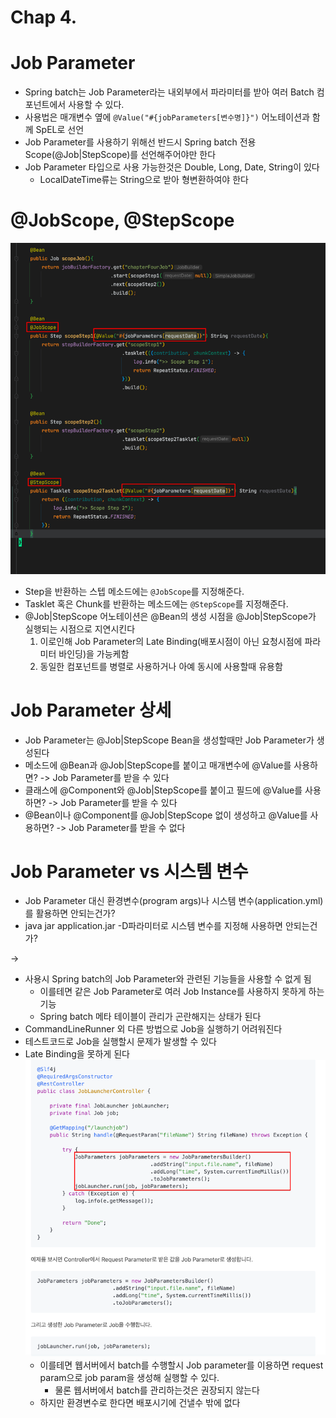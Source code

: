 # Chap 4.

# Job Parameter

- Spring batch는 Job Parameter라는 내외부에서 파라미터를 받아 여러 Batch 컴포넌트에서 사용할 수 있다.
- 사용법은 매개변수 옆에 `@Value("#{jobParameters[변수명]}")` 어노테이션과 함께 SpEL로 선언
- Job Parameter를 사용하기 위해선 반드시 Spring batch 전용 Scope(@Job|StepScope)를 선언해주어야만 한다
- Job Parameter 타입으로 사용 가능한것은 Double, Long, Date, String이 있다
    - LocalDateTime류는 String으로 받아 형변환하여야 한다

# @JobScope, @StepScope

![img.png](img.png)

- Step을 반환하는 스텝 메소드에는 `@JobScope`를 지정해준다.
- Tasklet 혹은 Chunk를 반환하는 메소드에는 `@StepScope`를 지정해준다.
- @Job|StepScope 어노테이션은 @Bean의 생성 시점을 @Job|StepScope가 실행되는 시점으로 지연시킨다
    1. 이로인해 Job Parameter의 Late Binding(배포시점이 아닌 요청시점에 파라미터 바인딩)을 가능케함
    2. 동일한 컴포넌트를 병렬로 사용하거나 아예 동시에 사용할때 유용함

# Job Parameter 상세

- Job Parameter는 @Job|StepScope Bean을 생성할때만 Job Parameter가 생성된다
- 메소드에 @Bean과 @Job|StepScope를 붙이고 매개변수에 @Value를 사용하면? -> Job Parameter를 받을 수 있다
- 클래스에 @Component와 @Job|StepScope를 붙이고 필드에 @Value를 사용하면? -> Job Parameter를 받을 수 있다
- @Bean이나 @Component를 @Job|StepScope 없이 생성하고 @Value를 사용하면? -> Job Parameter를 받을 수 없다

# Job Parameter vs 시스템 변수

- Job Parameter 대신 환경변수(program args)나 시스템 변수(application.yml)를 활용하면 안되는건가?
- java jar application.jar -D파라미터로 시스템 변수를 지정해 사용하면 안되는건가?

-> 

- 사용시 Spring batch의 Job Parameter와 관련된 기능들을 사용할 수 없게 됨
    - 이를테면 같은 Job Parameter로 여러 Job Instance를 사용하지 못하게 하는 기능
    - Spring batch 메타 테이블이 관리가 곤란해지는 상태가 된다
- CommandLineRunner 외 다른 방법으로 Job을 실행하기 어려워진다 
- 테스트코드로 Job을 실행할시 문제가 발생할 수 있다
- Late Binding을 못하게 된다
    ![img_1.png](img_1.png)
    - 이를테면 웹서버에서 batch를 수행할시 Job parameter를 이용하면 request param으로 job param을 생성해 실행할 수 있다.
      - 물론 웹서버에서 batch를 관리하는것은 권장되지 않는다
    - 하지만 환경변수로 한다면 배포시기에 건낼수 밖에 없다
    

